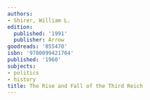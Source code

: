 ```yaml
---
authors:
- Shirer, William L.
edition:
  published: '1991'
  publisher: Arrow
goodreads: '855470'
isbn: '9780099421764'
published: '1960'
subjects:
- politics
- history
title: The Rise and Fall of the Third Reich
---
```


